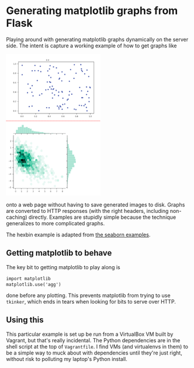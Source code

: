 # Generating matplotlib graphs from Flask

Playing around with generating matplotlib graphs dynamically on the server side. The intent is capture a working example of how to get graphs like

![example](example.png)

onto a web page without having to save generated images to disk. Graphs are converted to HTTP responses (with the right headers, including non-caching) directly. Examples are stupidly simple because the technique generalizes to more complicated graphs.

The hexbin example is adapted from [the seaborn examples](https://seaborn.pydata.org/examples/).

## Getting matplotlib to behave

The key bit to getting matplotlib to play along is

    import matplotlib
    matplotlib.use('agg')

done before any plotting. This prevents matplotlib from trying to use `tkinker`, which ends in tears when looking for bits to serve over HTTP.

## Using this

This particular example is set up be run from a VirtualBox VM built by Vagrant, but that's really incidental. The Python dependencies are in the shell script at the top of `Vagrantfile`. I find VMs (and virtualenvs in them) to be a simple way to muck about with dependencies until they're just right, without risk to polluting my laptop's Python install.
